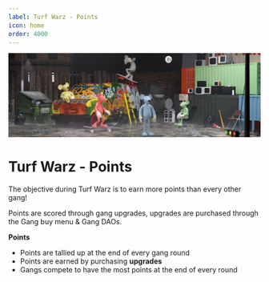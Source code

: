 ```yaml
---
label: Turf Warz - Points
icon: home
order: 4000
---
```


![](../static/banner2.png)

# Turf Warz - Points

The objective during Turf Warz is to earn more points than every other gang!

Points are scored through gang upgrades, upgrades are purchased through the Gang buy menu & Gang DAOs. 

**Points**

- Points are tallied up at the end of every gang round
- Points are earned by purchasing **upgrades**
- Gangs compete to have the most points at the end of every round